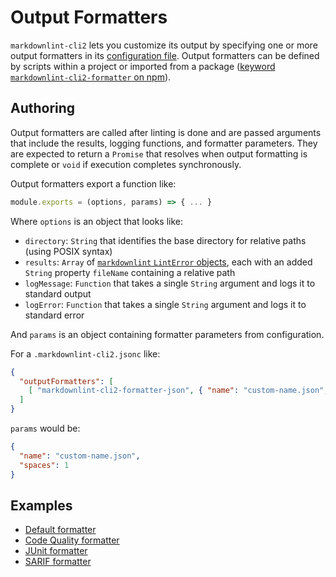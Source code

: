 # Output Formatters

`markdownlint-cli2` lets you customize its output by specifying one or more
output formatters in its [configuration file][configuration-file]. Output
formatters can be defined by scripts within a project or imported from a package
([keyword `markdownlint-cli2-formatter` on npm][markdownlint-cli2-formatter]).

## Authoring

Output formatters are called after linting is done and are passed arguments that
include the results, logging functions, and formatter parameters. They are
expected to return a `Promise` that resolves when output formatting is complete
or `void` if execution completes synchronously.

Output formatters export a function like:

```javascript
module.exports = (options, params) => { ... }
```

Where `options` is an object that looks like:

- `directory`: `String` that identifies the base directory for relative paths
  (using POSIX syntax)
- `results`: `Array` of [`markdownlint` `LintError` objects][markdownlint-d-ts],
  each with an added `String` property `fileName` containing a relative path
- `logMessage`: `Function` that takes a single `String` argument and logs it to
  standard output
- `logError`: `Function` that takes a single `String` argument and logs it to
  standard error

And `params` is an object containing formatter parameters from configuration.

For a `.markdownlint-cli2.jsonc` like:

```json
{
  "outputFormatters": [
    [ "markdownlint-cli2-formatter-json", { "name": "custom-name.json", "spaces": 1 } ]
  ]
}
```

`params` would be:

```json
{
  "name": "custom-name.json",
  "spaces": 1
}
```

## Examples

- [Default formatter][formatter-default]
- [Code Quality formatter][formatter-codequality]
- [JUnit formatter][formatter-junit]
- [SARIF formatter][formatter-sarif]

[configuration-file]: https://github.com/DavidAnson/markdownlint-cli2#configuration
[formatter-default]: ../formatter-default/markdownlint-cli2-formatter-default.js
[formatter-codequality]: ../formatter-codequality/markdownlint-cli2-formatter-codequality.js
[formatter-junit]: ../formatter-junit/markdownlint-cli2-formatter-junit.js
[formatter-sarif]: ../formatter-sarif/markdownlint-cli2-formatter-sarif.js
[markdownlint-cli2-formatter]: https://www.npmjs.com/search?q=keywords:markdownlint-cli2-formatter
[markdownlint-d-ts]: https://github.com/DavidAnson/markdownlint/blob/v0.37.3/lib/markdownlint.d.mts
